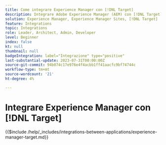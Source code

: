 ```yaml
---
title: Come integrare Experience Manager con [!DNL Target]
description: Integrare Adobe Experience Manager (AEM) con [!DNL Target] per offrire esperienze personalizzate.
solution: Experience Manager, Experience Manager Sites, [!DNL Target]
feature: Integrations
topic: Integrations
role: Leader, Architect, Admin, Developer
level: Beginner
index: false
kt: null
thumbnail: null
badgeIntegration: label="Integrazione" type="positive"
last-substantial-update: 2023-07-31T00:00:00Z
source-git-commit: 94b074c17e976e4f4acbb1ff41aacfc9bf74744c
workflow-type: tm+mt
source-wordcount: '21'
ht-degree: 4%

---
```



# Integrare Experience Manager con [!DNL Target]

{{$include /help/_includes/integrations-between-applications/experience-manager-target.md}}

